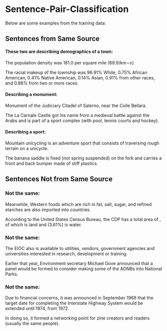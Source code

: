 # Sentence-Pair-Classification


Below are some examples from the training data:

## Sentences from Same Source

#### These two are describing demographics of a town:

The population density was 181.0 per square mile (69.9/km¬≤).

The racial makeup of the township was 96.91% White, 0.75% African American, 0.41% Native American, 0.14% Asian, 0.91% from other races, and 0.88% from two or more races.
#### Describing a monument:

Monument of the Judiciary Citadel of Salerno, near the Colle Bellara.

The La Carnale Castle got his name from a medieval battle against the Arabs and is part of a sport complex (with pool, tennis courts and hockey).
#### Describing a sport:

Mountain unicycling is an adventure sport that consists of traversing rough terrain on a unicycle.

The banana saddle is fixed (not spring suspended) on the fork and carries a front and back bumper made of stiff plastics.
## Sentences Not from Same Source

### Not the same:

Meanwhile, Western foods which are rich in fat, salt, sugar, and refined starches are also imported into countries.

According to the United States Census Bureau, the CDP has a total area of , of which is land and (3.61%) is water.

### Not the same:

The EIOC also is available to utilities, vendors, government agencies and universities interested in research, development or training.

Earlier that year, Environment secretary Michael Gove announced that a panel would be formed to consider making some of the AONBs into National Parks.

### Not the same:

Due to financial concerns, it was announced in September 1968 that the target date for completing the Interstate Highway System would be extended until 1974, from 1972.

In doing so, it formed a networking point for zine creators and readers (usually the same people).
